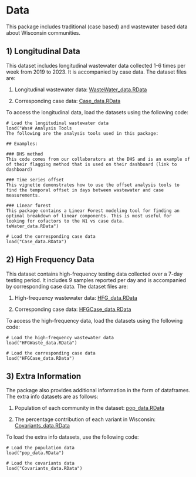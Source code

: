 # Data
This package includes traditional (case based) and wastewater based data about Wisconsin communities.

## 1) Longitudinal Data
This dataset includes longitudinal wastewater data collected 1-6 times per week from 2019 to 2023. It is accompanied by case data. The dataset files are:  

1) Longitudinal wastewater data:
[WasteWater_data.RData](../../docs/vignettes/longitudinal_data_waste.pdf)

2) Corresponding case data:
[Case_data.RData](../../docs/vignettes/longitudinal_data_case.pdf)

To access the longitudinal data, load the datasets using the following code:
```
# Load the longitudinal wastewater data
load("Was# Analysis Tools
The following are the analysis tools used in this package:

## Examples:

### DHS method
This code comes from our collaborators at the DHS and is an example of of their flagging method that is used on their dashboard (link to dashboard)

### Time series offset
This vignette demonstrates how to use the offset analysis tools to find the temporal offset in days between wastewater and case measurements.

### Linear forest
This package contains a Linear Forest modeling tool for finding an optimal breakdown of linear components. This is most useful for looking for cofactors to the N1 vs case data.
teWater_data.RData")

# Load the corresponding case data
load("Case_data.RData")
```
## 2) High Frequency Data
This dataset contains high-frequency testing data collected over a 7-day testing period. It includes 9 samples reported per day and is accompanied by corresponding case data. The dataset files are:  

1) High-frequency wastewater data:
[HFG_data.RData](../../docs/vignettes/HFG_data_waste.pdf)

2) Corresponding case data:
[HFGCase_data.RData](../../docs/vignettes/HFG_data_case.pdf)

To access the high-frequency data, load the datasets using the following code:  
```
# Load the high-frequency wastewater data  
load("HFGWaste_data.RData")  

# Load the corresponding case data  
load("HFGCase_data.RData")
```

## 3) Extra Information
The package also provides additional information in the form of dataframes. The extra info datasets are as follows:  

1) Population of each community in the dataset:
[pop_data.RData](../../docs/vignettes/population_data.pdf)

2) The percentage contribution of each variant in Wisconsin: 
[Covariants_data.RData](../../docs/vignettes/variant_data.pdf)

To load the extra info datasets, use the following code:  

```
# Load the population data
load("pop_data.RData")

# Load the covariants data
load("Covariants_data.RData")
```
